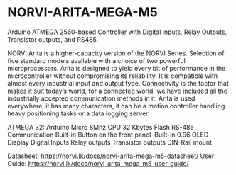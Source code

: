 # NORVI-ARITA-MEGA-M5
Arduino ATMEGA 2560-based Controller with Digital inputs, Relay Outputs, Transistor outputs, and RS485.

NORVI Arita is a higher-capacity version of the NORVI Series. Selection of five standard models available with a choice of two powerful microprocessors. 
Arita is designed to yield every bit of performance in the microcontroller without compromising its reliability. 
It is compatible with almost every industrial input and output type. 
Connectivity is the factor that makes it suit today’s world, for a connected world, we have included all the industrially accepted communication methods in it. 
Arita is used everywhere, it has many characters, it can be a motion controller handling heavy positioning tasks or a data logging server.

ATMEGA 32:  Arduino Micro
            8Mhz CPU
            32 Kbytes Flash
RS-485 Communication
Built-in Button on the front panel 
Built-in 0.96 OLED Display
Digital Inputs
Relay outputs
Transistor outputs
DIN-Rail mount

Datasheet:   https://norvi.lk/docs/norvi-arita-mega-m5-datasheet/
User Guide:  https://norvi.lk/docs/norvi-arita-mega-m5-user-guide/
